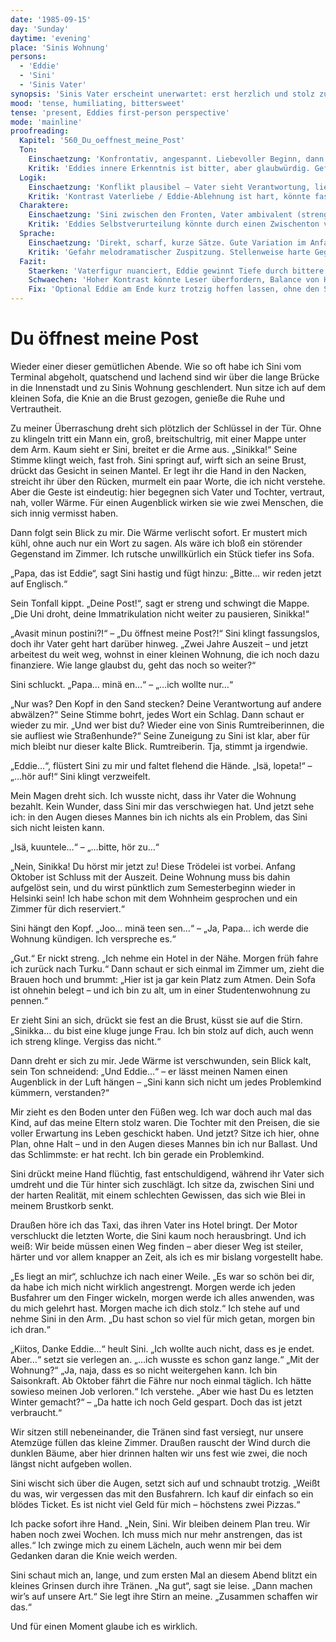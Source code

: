 ```yaml
---
date: '1985-09-15'
day: 'Sunday'
daytime: 'evening'
place: 'Sinis Wohnung'
persons:
  - 'Eddie'
  - 'Sini'
  - 'Sinis Vater'
synopsis: 'Sinis Vater erscheint unerwartet: erst herzlich und stolz zu seiner Tochter, dann streng und fordernd wegen Uni und Wohnung. Gegenüber Eddie zeigt er nur Kälte und macht klar, dass sie nicht bleiben kann.'
mood: 'tense, humiliating, bittersweet'
tense: 'present, Eddies first-person perspective'
mode: 'mainline'
proofreading:
  Kapitel: '560_Du_oeffnest_meine_Post'
  Ton:
    Einschaetzung: 'Konfrontativ, angespannt. Liebevoller Beginn, dann eskalierende Strenge. Eddie reagiert empfindlich und spitz.'
    Kritik: 'Eddies innere Erkenntnis ist bitter, aber glaubwürdig. Gefahr: zu starke Selbstanklage.'
  Logik:
    Einschaetzung: 'Konflikt plausibel – Vater sieht Verantwortung, liebt Tochter, stößt Eddie ab.'
    Kritik: 'Kontrast Vaterliebe / Eddie-Ablehnung ist hart, könnte fast überzogen wirken, muss fein ausbalanciert werden.'
  Charaktere:
    Einschaetzung: 'Sini zwischen den Fronten, Vater ambivalent (streng, aber liebevoll), Eddie verletzlich und selbstkritisch.'
    Kritik: 'Eddies Selbstverurteilung könnte durch einen Zwischenton von Trotz aufgelockert werden.'
  Sprache:
    Einschaetzung: 'Direkt, scharf, kurze Sätze. Gute Variation im Anfang und Ende.'
    Kritik: 'Gefahr melodramatischer Zuspitzung. Stellenweise harte Gegensätze.'
  Fazit:
    Staerken: 'Vaterfigur nuanciert, Eddie gewinnt Tiefe durch bittere Selbsterkenntnis. Szene hat große emotionale Wucht.'
    Schwaechen: 'Hoher Kontrast könnte Leser überfordern, Balance von Härte und Wärme wichtig.'
    Fix: 'Optional Eddie am Ende kurz trotzig hoffen lassen, ohne den Schmerz abzuschwächen.'
---
```


# Du öffnest meine Post

Wieder einer dieser gemütlichen Abende. Wie so oft habe ich Sini vom Terminal
abgeholt, quatschend und lachend sind wir über die lange Brücke in die
Innenstadt und zu Sinis Wohnung geschlendert. Nun sitze ich auf dem kleinen
Sofa, die Knie an die Brust gezogen, genieße die Ruhe und Vertrautheit.

Zu meiner Überraschung dreht sich plötzlich der Schlüssel in der Tür. Ohne zu
klingeln tritt ein Mann ein, groß, breitschultrig, mit einer Mappe unter dem
Arm. Kaum sieht er Sini, breitet er die Arme aus. „Sinikka!“ Seine Stimme klingt
weich, fast froh. Sini springt auf, wirft sich an seine Brust, drückt das
Gesicht in seinen Mantel. Er legt ihr die Hand in den Nacken, streicht ihr über
den Rücken, murmelt ein paar Worte, die ich nicht verstehe. Aber die Geste ist
eindeutig: hier begegnen sich Vater und Tochter, vertraut, nah, voller Wärme.
Für einen Augenblick wirken sie wie zwei Menschen, die sich innig vermisst
haben.

Dann folgt sein Blick zu mir. Die Wärme verlischt sofort. Er mustert mich kühl,
ohne auch nur ein Wort zu sagen. Als wäre ich bloß ein störender Gegenstand im
Zimmer. Ich rutsche unwillkürlich ein Stück tiefer ins Sofa.

„Papa, das ist Eddie“, sagt Sini hastig und fügt hinzu: „Bitte… wir reden jetzt
auf Englisch.“

Sein Tonfall kippt. „Deine Post!“, sagt er streng und schwingt die Mappe. „Die
Uni droht, deine Immatrikulation nicht weiter zu pausieren, Sinikka!“

„Avasit minun postini?!“ – „Du öffnest meine Post?!“ Sini klingt fassungslos,
doch ihr Vater geht hart darüber hinweg. „Zwei Jahre Auszeit – und jetzt
arbeitest du weit weg, wohnst in einer kleinen Wohnung, die ich noch dazu
finanziere. Wie lange glaubst du, geht das noch so weiter?“

Sini schluckt. „Papa… minä en…“ – „…ich wollte nur…“

„Nur was? Den Kopf in den Sand stecken? Deine Verantwortung auf andere
abwälzen?“ Seine Stimme bohrt, jedes Wort ein Schlag. Dann schaut er wieder zu
mir. „Und wer bist du? Wieder eine von Sinis Rumtreiberinnen, die sie aufliest
wie Straßenhunde?“ Seine Zuneigung zu Sini ist klar, aber für mich bleibt nur
dieser kalte Blick. Rumtreiberin. Tja, stimmt ja irgendwie.

„Eddie…“, flüstert Sini zu mir und faltet flehend die Hände. „Isä, lopeta!“ –
„…hör auf!“ Sini klingt verzweifelt.

Mein Magen dreht sich. Ich wusste nicht, dass ihr Vater die Wohnung bezahlt.
Kein Wunder, dass Sini mir das verschwiegen hat. Und jetzt sehe ich: in den
Augen dieses Mannes bin ich nichts als ein Problem, das Sini sich nicht leisten
kann.

„Isä, kuuntele…“ – „…bitte, hör zu…“

„Nein, Sinikka! Du hörst mir jetzt zu! Diese Trödelei ist vorbei. Anfang Oktober
ist Schluss mit der Auszeit. Deine Wohnung muss bis dahin aufgelöst sein, und du
wirst pünktlich zum Semesterbeginn wieder in Helsinki sein! Ich habe schon mit
dem Wohnheim gesprochen und ein Zimmer für dich reserviert.“

Sini hängt den Kopf. „Joo… minä teen sen…“ – „Ja, Papa… ich werde die Wohnung
kündigen. Ich verspreche es.“

„Gut.“ Er nickt streng. „Ich nehme ein Hotel in der Nähe. Morgen früh fahre ich
zurück nach Turku.“ Dann schaut er sich einmal im Zimmer um, zieht die Brauen
hoch und brummt: „Hier ist ja gar kein Platz zum Atmen. Dein Sofa ist ohnehin
belegt – und ich bin zu alt, um in einer Studentenwohnung zu pennen.“

Er zieht Sini an sich, drückt sie fest an die Brust, küsst sie auf die Stirn.
„Sinikka… du bist eine kluge junge Frau. Ich bin stolz auf dich, auch wenn ich
streng klinge. Vergiss das nicht.“

Dann dreht er sich zu mir. Jede Wärme ist verschwunden, sein Blick kalt, sein
Ton schneidend: „Und Eddie…“ – er lässt meinen Namen einen Augenblick in der
Luft hängen – „Sini kann sich nicht um jedes Problemkind kümmern, verstanden?“

Mir zieht es den Boden unter den Füßen weg. Ich war doch auch mal das Kind, auf
das meine Eltern stolz waren. Die Tochter mit den Preisen, die sie voller
Erwartung ins Leben geschickt haben. Und jetzt? Sitze ich hier, ohne Plan, ohne
Halt – und in den Augen dieses Mannes bin ich nur Ballast. Und das Schlimmste:
er hat recht. Ich bin gerade ein Problemkind.

Sini drückt meine Hand flüchtig, fast entschuldigend, während ihr Vater sich
umdreht und die Tür hinter sich zuschlägt. Ich sitze da, zwischen Sini und der
harten Realität, mit einem schlechten Gewissen, das sich wie Blei in meinem
Brustkorb senkt.

Draußen höre ich das Taxi, das ihren Vater ins Hotel bringt. Der Motor
verschluckt die letzten Worte, die Sini kaum noch herausbringt. Und ich weiß:
Wir beide müssen einen Weg finden – aber dieser Weg ist steiler, härter und vor
allem knapper an Zeit, als ich es mir bislang vorgestellt habe.

„Es liegt an mir“, schluchze ich nach einer Weile. „Es war so schön bei dir, da
habe ich mich nicht wirklich angestrengt. Morgen werde ich jeden Busfahrer um
den Finger wickeln, morgen werde ich alles anwenden, was du mich gelehrt hast.
Morgen mache ich dich stolz.“ Ich stehe auf und nehme Sini in den Arm. „Du hast
schon so viel für mich getan, morgen bin ich dran.“

„Kiitos, Danke Eddie…“ heult Sini. „Ich wollte auch nicht, dass es je endet.
Aber…“ setzt sie verlegen an. „…ich wusste es schon ganz lange.“ „Mit der
Wohnung?“ „Ja, naja, dass es so nicht weitergehen kann. Ich bin Saisonkraft. Ab
Oktober fährt die Fähre nur noch einmal täglich. Ich hätte sowieso meinen Job
verloren.“ Ich verstehe. „Aber wie hast Du es letzten Winter gemacht?“ – „Da
hatte ich noch Geld gespart. Doch das ist jetzt verbraucht.“

Wir sitzen still nebeneinander, die Tränen sind fast versiegt, nur unsere
Atemzüge füllen das kleine Zimmer. Draußen rauscht der Wind durch die dunklen
Bäume, aber hier drinnen halten wir uns fest wie zwei, die noch längst nicht
aufgeben wollen.

Sini wischt sich über die Augen, setzt sich auf und schnaubt trotzig. „Weißt du
was, wir vergessen das mit den Busfahrern. Ich kauf dir einfach so ein blödes
Ticket. Es ist nicht viel Geld für mich – höchstens zwei Pizzas.“

Ich packe sofort ihre Hand. „Nein, Sini. Wir bleiben deinem Plan treu. Wir haben
noch zwei Wochen. Ich muss mich nur mehr anstrengen, das ist alles.“ Ich zwinge
mich zu einem Lächeln, auch wenn mir bei dem Gedanken daran die Knie weich
werden.

Sini schaut mich an, lange, und zum ersten Mal an diesem Abend blitzt ein
kleines Grinsen durch ihre Tränen. „Na gut“, sagt sie leise. „Dann machen wir’s
auf unsere Art.“ Sie legt ihre Stirn an meine. „Zusammen schaffen wir das.“

Und für einen Moment glaube ich es wirklich.

